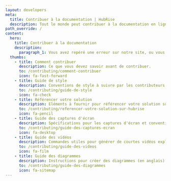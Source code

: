 ```yaml
---
layout: developers
meta:
  title: Contribuer à la documentation | HubRise
  description: Tout le monde peut contribuer à la documentation en ligne de HubRise. Découvrez comment mettre à jour ou compléter une documentation, ou corriger directement une erreur sur notre site.
path_override: /
content:
  hero:
    title: Contribuer à la documentation
    description:
      paragraph_1: Vous avez repéré une erreur sur notre site, ou vous souhaitez mettre à jour la documentation de votre solution ? Nous vous expliquons comment procéder.
  thumbs:
    - title: Comment contribuer
      description: Ce que vous devez savoir avant de contribuer.
      to: /contributing/comment-contribuer
      icon: fa-fast-forward
    - title: Guide de style
      description: Conventions de style à suivre par les contributeurs.
      to: /contributing/guide-de-style
      icon: fa-check
    - title: Référencer votre solution
      description: Eléments à fournir pour référencer votre solution sur HubRise.
      to: /contributing/referencer-votre-solution-sur-hubrise
      icon: fa-pencil
    - title: Guide des captures d'écran
      description: Spécifications pour les captures d'écran et convention de nommage des fichiers (en anglais).
      to: /contributing/guide-des-captures-ecran
      icon: fa-desktop
    - title: Guide des vidéos
      description: Commandes utiles pour générer de courtes vidéos explicatives (en anglais). 
      to: /contributing/guide-des-videos
      icon: fa-film
    - title: Guide des diagrammes
      description: Instructions pour créer des diagrammes (en anglais).
      to: /contributing/guide-des-diagrammes
      icon: fa-sitemap
---
```

